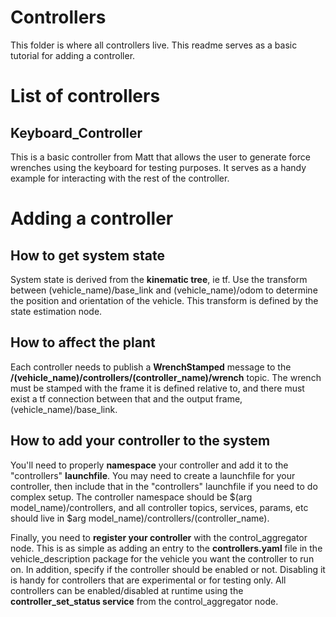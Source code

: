 # Controllers
This folder is where all controllers live. This readme serves as a basic tutorial for adding a controller.

# List of controllers
## Keyboard_Controller
This is a basic controller from Matt that allows the user to generate force wrenches using the keyboard for testing purposes. It serves as a handy example for interacting with the rest of the controller.

# Adding a controller
## How to get system state
System state is derived from the **kinematic tree**, ie tf. Use the transform between (vehicle_name)/base_link and (vehicle_name)/odom to determine the position and orientation of the vehicle. This transform is defined by the state estimation node.

## How to affect the plant
Each controller needs to publish a **WrenchStamped** message to the **/(vehicle_name)/controllers/(controller_name)/wrench** topic. The wrench must be stamped with the frame it is defined relative to, and there must exist a tf connection between that and the output frame, (vehicle_name)/base_link.

## How to add your controller to the system
You'll need to properly **namespace** your controller and add it to the "controllers" **launchfile**. You may need to create a launchfile for your controller, then include that in the "controllers" launchfile if you need to do complex setup.
The controller namespace should be $(arg model_name)/controllers, and all controller topics, services, params, etc should live in $arg model_name)/controllers/(controller_name). 

Finally, you need to **register your controller** with the control_aggregator node. This is as simple as adding an entry to the **controllers.yaml** file in the vehicle_description package for the vehicle you want the controller to run on. In addition, specify if the controller should be enabled or not. Disabling it is handy for controllers that are experimental or for testing only. All controllers can be enabled/disabled at runtime using the **controller_set_status service** from the control_aggregator node.
